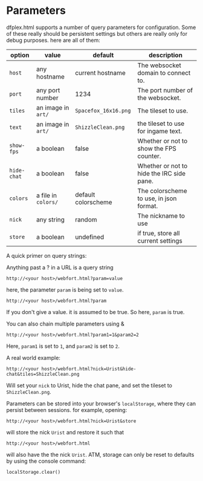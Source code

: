 Parameters
==========

dfplex.html supports a number of query parameters for configuration. Some
of these really should be persistent settings but others are really only
for debug purposes. here are all of them:

| option      | value               | default              | description                               |
|-------------|---------------------|----------------------|-------------------------------------------|
| `host`      | any hostname        | current hostname     | The websocket domain to connect to.       |
| `port`      | any port number     | 1234                 | The port number of the websocket.         |
| `tiles`     | an image in `art/`  | `Spacefox_16x16.png` | The tileset to use.                       |
| `text`      | an image in `art/`  | `ShizzleClean.png`   | the tileset to use for ingame text.       |
| `show-fps`  | a boolean           | false                | Whether or not to show the FPS counter.   |
| `hide-chat` | a boolean           | false                | Whether or not to hide the IRC side pane. |
| `colors`    | a file in `colors/` | default colorscheme  | The colorscheme to use, in json format.   |
| `nick`      | any string          | random               | The nickname to use                       |
| `store`     | a boolean           | undefined            | if true, store all current settings       |

A quick primer on query strings:

Anything past a ? in a URL is a query string

	http://<your host>/webfort.html?param=value

here, the parameter `param` is being set to `value`.

	http://<your host>/webfort.html?param

If you don't give a value. it is assumed to be true. So here,
`param` is true.

You can also chain multiple parameters using &

	http://<your host>/webfort.html?param1=1&param2=2

Here, `param1` is set to `1`, and `param2` is set to `2`.

A real world example:

	http://<your host>/webfort.html?nick=Urist&hide-chat&tiles=ShizzleClean.png

Will set your `nick` to Urist, hide the chat pane, and set the tileset
to `ShizzleClean.png`.

Parameters can be stored into your browser's `localStorage`, where they can
persist between sessions. for example, opening:

	http://<your host>/webfort.html?nick=Urist&store

will store the nick `Urist` and restore it such that

	http://<your host>/webfort.html

will also have the the nick `Urist`. ATM, storage can only be reset to
defaults by using the console command:

	localStorage.clear()


